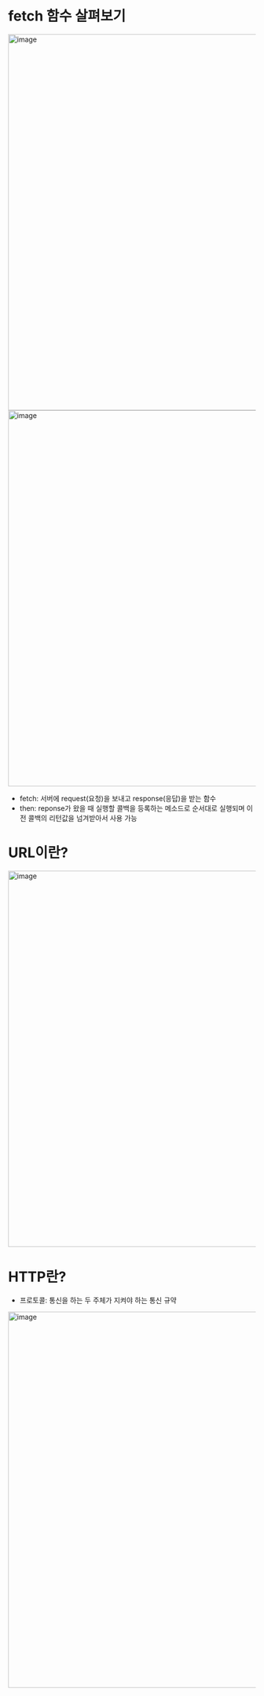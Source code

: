 # fetch 함수 살펴보기
<img width="766" alt="image" src="https://user-images.githubusercontent.com/88610333/182314354-3c459197-dbdc-4594-8aa1-42903a2a49e9.png">
<img width="766" alt="image" src="https://user-images.githubusercontent.com/88610333/182313728-6a89dea5-7dcd-4d7d-aefd-6340a53c2034.png">

* fetch: 서버에 request(요청)을 보내고 response(응답)을 받는 함수
* then: reponse가 왔을 때 실행할 콜백을 등록하는 메소드로 순서대로 실행되며 이전 콜백의 리턴값을 넘겨받아서 사용 가능

# URL이란?
<img width="766" alt="image" src="https://user-images.githubusercontent.com/88610333/182315111-5aa02b28-0974-4c9a-a735-1918965c9367.png">

# HTTP란?
* 프로토콜: 통신을 하는 두 주체가 지켜야 하는 통신 규약
<img width="766" alt="image" src="https://user-images.githubusercontent.com/88610333/182323938-34078723-80d7-4e9f-ac51-9d89ecdbfb7f.png">
